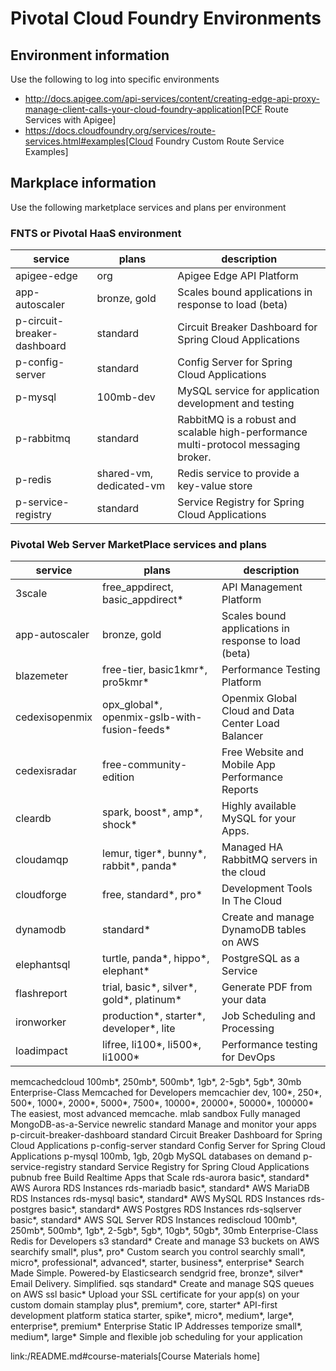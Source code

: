 # Pivotal Cloud Foundry Environments

## Environment information
Use the following to log into specific environments



- http://docs.apigee.com/api-services/content/creating-edge-api-proxy-manage-client-calls-your-cloud-foundry-application[PCF Route Services with Apigee]
- https://docs.cloudfoundry.org/services/route-services.html#examples[Cloud Foundry Custom Route Service Examples]


## Markplace information
Use the following marketplace services and plans per environment

### FNTS or Pivotal HaaS environment
service | plans | description
------- | ----- | -----------
apigee-edge | org | Apigee Edge API Platform
app-autoscaler | bronze, gold | Scales bound applications in response to load (beta)
p-circuit-breaker-dashboard | standard | Circuit Breaker Dashboard for Spring Cloud Applications
p-config-server | standard | Config Server for Spring Cloud Applications
p-mysql | 100mb-dev | MySQL service for application development and testing
p-rabbitmq | standard | RabbitMQ is a robust and scalable high-performance multi-protocol messaging broker.
p-redis | shared-vm, dedicated-vm | Redis service to provide a key-value store
p-service-registry | standard | Service Registry for Spring Cloud Applications



### Pivotal Web Server MarketPlace services and plans
service | plans | description
------- | ----- | -----------
3scale | free_appdirect, basic_appdirect* | API Management Platform
app-autoscaler | bronze, gold | Scales bound applications in response to load (beta)
blazemeter | free-tier, basic1kmr*, pro5kmr* | Performance Testing Platform
cedexisopenmix | opx_global*, openmix-gslb-with-fusion-feeds* | Openmix Global Cloud and Data Center Load Balancer
cedexisradar | free-community-edition | Free Website and Mobile App Performance Reports
cleardb | spark, boost*, amp*, shock* | Highly available MySQL for your Apps.
cloudamqp | lemur, tiger*, bunny*, rabbit*, panda* | Managed HA RabbitMQ servers in the cloud
cloudforge | free, standard*, pro* | Development Tools In The Cloud
dynamodb | standard* | Create and manage DynamoDB tables on AWS
elephantsql | turtle, panda*, hippo*, elephant* | PostgreSQL as a Service
flashreport | trial, basic*, silver*, gold*, platinum* | Generate PDF from your data
ironworker | production*, starter*, developer*, lite | Job Scheduling and Processing
loadimpact | lifree, li100*, li500*, li1000* | Performance testing for DevOps
memcachedcloud                100mb*, 250mb*, 500mb*, 1gb*, 2-5gb*, 5gb*, 30mb                                     Enterprise-Class Memcached for Developers
memcachier                    dev, 100*, 250*, 500*, 1000*, 2000*, 5000*, 7500*, 10000*, 20000*, 50000*, 100000*   The easiest, most advanced memcache.
mlab                          sandbox                                                                              Fully managed MongoDB-as-a-Service
newrelic                      standard                                                                             Manage and monitor your apps
p-circuit-breaker-dashboard   standard                                                                             Circuit Breaker Dashboard for Spring Cloud Applications
p-config-server               standard                                                                             Config Server for Spring Cloud Applications
p-mysql                       100mb, 1gb, 20gb                                                                     MySQL databases on demand
p-service-registry            standard                                                                             Service Registry for Spring Cloud Applications
pubnub                        free                                                                                 Build Realtime Apps that Scale
rds-aurora                    basic*, standard*                                                                    AWS Aurora RDS Instances
rds-mariadb                   basic*, standard*                                                                    AWS MariaDB RDS Instances
rds-mysql                     basic*, standard*                                                                    AWS MySQL RDS Instances
rds-postgres                  basic*, standard*                                                                    AWS Postgres RDS Instances
rds-sqlserver                 basic*, standard*                                                                    AWS SQL Server RDS Instances
rediscloud                    100mb*, 250mb*, 500mb*, 1gb*, 2-5gb*, 5gb*, 10gb*, 50gb*, 30mb                       Enterprise-Class Redis for Developers
s3                            standard*                                                                            Create and manage S3 buckets on AWS
searchify                     small*, plus*, pro*                                                                  Custom search you control
searchly                      small*, micro*, professional*, advanced*, starter, business*, enterprise*            Search Made Simple. Powered-by Elasticsearch
sendgrid                      free, bronze*, silver*                                                               Email Delivery. Simplified.
sqs                           standard*                                                                            Create and manage SQS queues on AWS
ssl                           basic*                                                                               Upload your SSL certificate for your app(s) on your custom domain
stamplay                      plus*, premium*, core, starter*                                                      API-first development platform
statica                       starter, spike*, micro*, medium*, large*, enterprise*, premium*                      Enterprise Static IP Addresses
temporize                     small*, medium*, large*                                                              Simple and flexible job scheduling for your application


link:/README.md#course-materials[Course Materials home]
